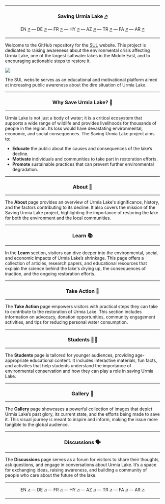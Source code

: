 <hr>
<h3 align="center">Saving Urmia Lake <a href="https://sul.arsenobetaine.dev">🡥</a></h3>
<p align="center">EN <a href="https://sul.arsenobetaine.dev">🡥</a> — DE <a
        href="https://de.sul.arsenobetaine.dev">🡥</a> — FR <a href="https://fr.sul.arsenobetaine.dev">🡥</a> — HY <a
        href="https://hy.sul.arsenobetaine.dev">🡥</a> — AZ <a href="https://az.sul.arsenobetaine.dev">🡥</a> — TR <a
        href="https://tr.sul.arsenobetaine.dev">🡥</a> — FA <a href="https://fa.sul.arsenobetaine.dev">🡥</a> — AR <a
        href="https://ar.sul.arsenobetaine.dev">🡥</a></p>
<hr>
<p>Welcome to the GitHub repository for the <a href="https://sul.arsenobetaine.dev">SUL</a> website. This project is
    dedicated to raising awareness about the environmental crisis affecting Urmia Lake, one of the largest saltwater
    lakes in the Middle East, and to encouraging actionable steps to restore it.</p>
<img src="https://sul.arsenobetaine.dev/cdn/jpg/opengraph.jpg" />
<p>The SUL website serves as an educational and motivational platform aimed at increasing public awareness about the
    dire situation of Urmia Lake.</p>
<hr>
<h3 align="center">Why Save Urmia Lake? 🌟</h3>
<hr>
<p>Urmia Lake is not just a body of water; it is a critical ecosystem that supports a wide range of wildlife and
    provides livelihoods for thousands of people in the region. Its loss would have devastating environmental, economic,
    and social consequences. The Saving Urmia Lake project aims to:</p>
<ul>
    <li><b>Educate</b> the public about the causes and consequences of the lake’s decline.</li>
    <li><b>Motivate</b> individuals and communities to take part in restoration efforts.</li>
    <li><b>Promote</b> sustainable practices that can prevent further environmental degradation.</li>
</ul>
<hr>
<h3 align="center">About 📖</h3>
<hr>
<p>The <b>About</b> page provides an overview of Urmia Lake's significance, history, and the factors contributing to its
    decline. It also covers the mission of the Saving Urmia Lake project, highlighting the importance of restoring the
    lake for both the environment and the local communities.</p>
<hr>
<h3 align="center">Learn 📚</h3>
<hr>
<p>In the <b>Learn</b> section, visitors can dive deeper into the environmental, social, and economic impacts of Urmia
    Lake’s shrinkage. This page offers a collection of articles, research papers, and educational resources that explain
    the science behind the lake's drying up, the consequences of inaction, and the ongoing restoration efforts.</p>
<hr>
<h3 align="center">Take Action 🚀</h3>
<hr>
<p>The <b>Take Action</b> page empowers visitors with practical steps they can take to contribute to the restoration of
    Urmia Lake. This section includes information on advocacy, donation opportunities, community engagement activities,
    and tips for reducing personal water consumption.</p>
<hr>
<h3 align="center">Students 👩‍🎓</h3>
<hr>
<p>The <b>Students</b> page is tailored for younger audiences, providing age-appropriate educational content. It
    includes interactive materials, fun facts, and activities that help students understand the importance of
    environmental conservation and how they can play a role in saving Urmia Lake.</p>
<hr>
<h3 align="center">Gallery 📸</h3>
<hr>
<p>The <b>Gallery</b> page showcases a powerful collection of images that depict Urmia Lake’s past glory, its current
    state, and the efforts being made to save it. This visual journey is meant to inspire and inform, making the issue
    more tangible to the global audience.</p>
<hr>
<h3 align="center">Discussions 🗣️</h3>
<hr>
<p>The <b>Discussions</b> page serves as a forum for visitors to share their thoughts, ask questions, and engage in
    conversations about Urmia Lake. It’s a space for exchanging ideas, raising awareness, and building a community of
    people who care about the future of the lake.</p>
<hr>
<p align="center">EN <a href="https://github.com/SavingUrmiaLake/Website">🡥</a> — DE <a
        href="https://github.com/SavingUrmiaLake/WebsiteDE">🡥</a> — FR <a
        href="https://github.com/SavingUrmiaLake/WebsiteFR">🡥</a> — HY <a
        href="https://github.com/SavingUrmiaLake/WebsiteHY">🡥</a> — AZ <a
        href="https://github.com/SavingUrmiaLake/WebsiteAZ">🡥</a> — TR <a
        href="https://github.com/SavingUrmiaLake/WebsiteTR">🡥</a> — FA <a
        href="https://github.com/SavingUrmiaLake/WebsiteFA">🡥</a> — AR <a
        href="https://github.com/SavingUrmiaLake/WebsiteAR">🡥</a></p>
<hr>

